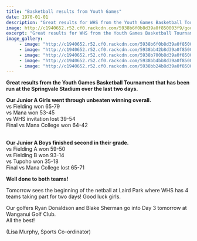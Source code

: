 ```yaml
---
title: "Basketball results from Youth Games"
date: 1970-01-01
description: "Great results for WHS from the Youth Games Basketball Tournament that has been run at the Springvale Stadium over the last two days..."
image: http://c1940652.r52.cf0.rackcdn.com/5938b6f0b8d39a0f850003f9/good-dribbling.jpg
excerpt: "Great results for WHS from the Youth Games Basketball Tournament that has been run at the Springvale Stadium over the last two days."
image_gallery:
     - image: "http://c1940652.r52.cf0.rackcdn.com/5938b6f0b8d39a0f850003f9/good-dribbling.jpg"
     - image: "http://c1940652.r52.cf0.rackcdn.com/5938bb42b8d39a0f85000429/good-goal.jpg"
     - image: "http://c1940652.r52.cf0.rackcdn.com/5938b700b8d39a0f850003fb/good-dribbling-2.jpg"
     - image: "http://c1940652.r52.cf0.rackcdn.com/5938bb4bb8d39a0f8500042b/good.jpg"
     - image: "http://c1940652.r52.cf0.rackcdn.com/5938bb24b8d39a0f85000421/going-for-goal.jpg"
---
```


<p><strong>Great results from the Youth Games Basketball Tournament that has been run at the Springvale Stadium over the last two days.&nbsp;</strong></p>
<p><strong><strong>Our Junior A Girls went through unbeaten winning overall.</strong><br /></strong>vs Fielding won 65-79<br />vs Mana won 53-45<br />vs WHS invitation lost 39-54<br />Final vs Mana College won 64-42<br /><br /></p>
<p><strong>Our Junior A Boys finished second in their grade.</strong><br />vs Fielding A won 59-50<br />vs Fielding B won 93-14<br />vs Tupoho won 35-18<span class="text_exposed_show"><br />Final vs Mana College lost 65-71</span></p>
<div class="text_exposed_show">
<p><strong>Well done to both teams!</strong></p>
<p>Tomorrow sees the beginning of the netball at Laird Park where WHS has 4 teams taking part for two days! Good luck girls.</p>
<p>Our golfers Ryan Donaldson and Blake Sherman go into Day 3 tomorrow at Wanganui Golf Club. <br />All the best!</p>
<p>(Lisa Murphy, Sports Co-ordinator)</p>
</div>

